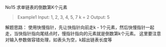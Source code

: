 No15
求单链表的倒数第K个元素

> Example1
> Input: 1, 2, 3, 4, 5, 7 k = 2 
> Output: 5
>
>
解题思路：
使用快慢指针，先让快指针向前走k - 1个元素，然后快慢指针一起走，当快指针指向尾结点时，慢指针指向的元素就是倒数第k个元素。
这里要注意对输入参数做容错处理，如表头为空，k超出链表长度等